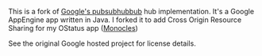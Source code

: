 This is a fork of [Google's pubsubhubbub](http://pubsubhubbub.googlecode.com) hub implementation. It's a Google AppEngine app written in Java. I forked it to add Cross Origin Resource Sharing for my OStatus app ([Monocles](http://monocl.es))

See the original Google hosted project for license details.